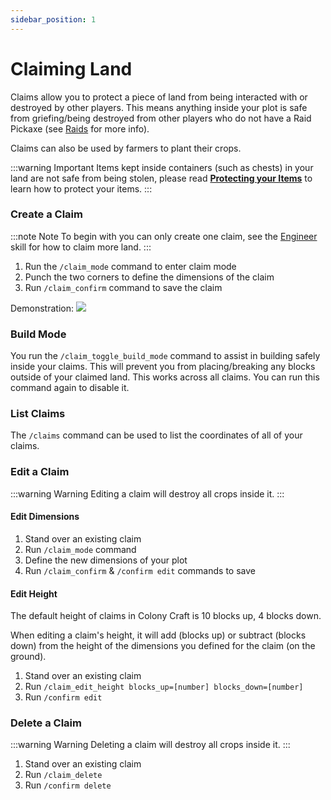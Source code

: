 ```yaml
---
sidebar_position: 1
---
```


# Claiming Land

Claims allow you to protect a piece of land from being interacted with or destroyed by other players. This means anything inside your plot is safe from griefing/being destroyed from other players who do not have a Raid Pickaxe (see [Raids](/docs/raids.md) for more info).

Claims can also be used by farmers to plant their crops.

:::warning Important
Items kept inside containers (such as chests) in your land are not safe from being stolen, please read **[Protecting your Items](/docs/claims/protecting_items.md)** to learn how to protect your items.
:::

### Create a Claim

:::note Note
To begin with you can only create one claim, see the [Engineer](/docs/skills/engineer.md) skill for how to claim more land.
:::

1. Run the `/claim_mode` command to enter claim mode
2. Punch the two corners to define the dimensions of the claim
3. Run `/claim_confirm` command to save the claim

Demonstration:
<img src="/img/claims.gif" />

### Build Mode

You run the `/claim_toggle_build_mode` command to assist in building safely inside your claims. This will prevent you from placing/breaking any blocks outside of your claimed land. This works across all claims. You can run this command again to disable it.

### List Claims

The `/claims` command can be used to list the coordinates of all of your claims.

### Edit a Claim

:::warning Warning
Editing a claim will destroy all crops inside it.
:::

#### Edit Dimensions

1. Stand over an existing claim
2. Run `/claim_mode` command
3. Define the new dimensions of your plot
4. Run `/claim_confirm` & `/confirm edit` commands to save

#### Edit Height

The default height of claims in Colony Craft is 10 blocks up, 4 blocks down.

When editing a claim's height, it will add (blocks up) or subtract (blocks down) from the height of the dimensions you defined for the claim (on the ground).

1. Stand over an existing claim
2. Run `/claim_edit_height blocks_up=[number] blocks_down=[number]`
3. Run `/confirm edit`

### Delete a Claim

:::warning Warning
Deleting a claim will destroy all crops inside it.
:::

1. Stand over an existing claim
2. Run `/claim_delete`
3. Run `/confirm delete`
